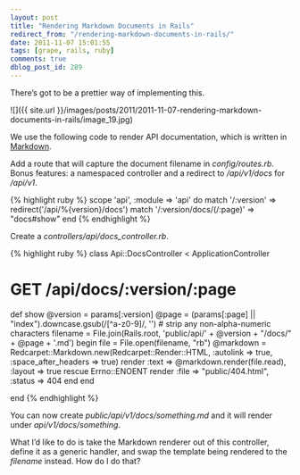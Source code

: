 ```yaml
---
layout: post
title: "Rendering Markdown Documents in Rails"
redirect_from: "/rendering-markdown-documents-in-rails/"
date: 2011-11-07 15:01:55
tags: [grape, rails, ruby]
comments: true
dblog_post_id: 289
---
```

There’s got to be a prettier way of implementing this.

![]({{ site.url }}/images/posts/2011/2011-11-07-rendering-markdown-documents-in-rails/image_19.jpg)

We use the following code to render API documentation, which is written in [Markdown](https://daringfireball.net/projects/markdown/).

Add a route that will capture the document filename in _config/routes.rb_. Bonus features: a namespaced controller and a redirect to _/api/v1/docs_ for _/api/v1_.

{% highlight ruby %}
scope 'api', :module => 'api' do
  match '/:version' => redirect('/api/%{version}/docs')
  match '/:version/docs/(/:page)' => "docs#show"
end
{% endhighlight %}

Create a _controllers/api/docs_controller.rb_.

{% highlight ruby %}
class Api::DocsController < ApplicationController

  # GET /api/docs/:version/:page
  def show
    @version = params[:version]
    @page = (params[:page] || "index").downcase.gsub(/[^a-z0-9]/, '') # strip any non-alpha-numeric characters
    filename = File.join(Rails.root, 'public/api/' + @version + "/docs/" + @page + '.md')
    begin
      file = File.open(filename, "rb")
      @markdown = Redcarpet::Markdown.new(Redcarpet::Render::HTML, :autolink => true, :space_after_headers => true)
      render :text => @markdown.render(file.read), :layout => true
    rescue Errno::ENOENT
      render :file => "public/404.html", :status => 404
    end
  end

end
{% endhighlight %}

You can now create _public/api/v1/docs/something.md_ and it will render under _api/v1/docs/something_.

What I’d like to do is take the Markdown renderer out of this controller, define it as a generic handler, and swap the template being rendered to the _filename_ instead. How do I do that?
